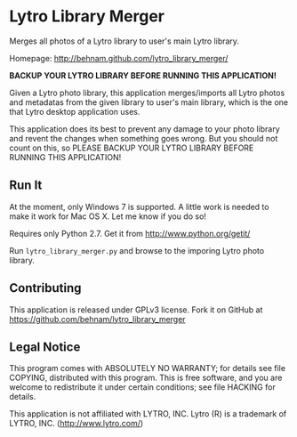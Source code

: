 Lytro Library Merger
====================

Merges all photos of a Lytro library to user's main Lytro library.

Homepage: http://behnam.github.com/lytro_library_merger/

**BACKUP YOUR LYTRO LIBRARY BEFORE RUNNING THIS APPLICATION!**

Given a Lytro photo library, this application merges/imports all
Lytro photos and metadatas from the given library to user's main library,
which is the one that Lytro desktop application uses.

This application does its best to prevent any damage to your photo library
and revent the changes when something goes wrong. But you should not count
on this, so PLEASE BACKUP YOUR LYTRO LIBRARY BEFORE RUNNING THIS APPLICATION!

Run It
------

At the moment, only Windows 7 is supported. A little work is needed to
make it work for Mac OS X. Let me know if you do so!

Requires only Python 2.7.  Get it from http://www.python.org/getit/

Run `lytro_library_merger.py` and browse to the imporing Lytro photo library.

Contributing
------------

This application is released under GPLv3 license.  Fork it on GitHub at
https://github.com/behnam/lytro_library_merger

Legal Notice
------------
This program comes with ABSOLUTELY NO WARRANTY; for details
see file COPYING, distributed with this program.
This is free software, and you are welcome to redistribute it
under certain conditions; see file HACKING for details.

This application is not affiliated with LYTRO, INC.
Lytro (R) is a trademark of LYTRO, INC. (http://www.lytro.com/)

